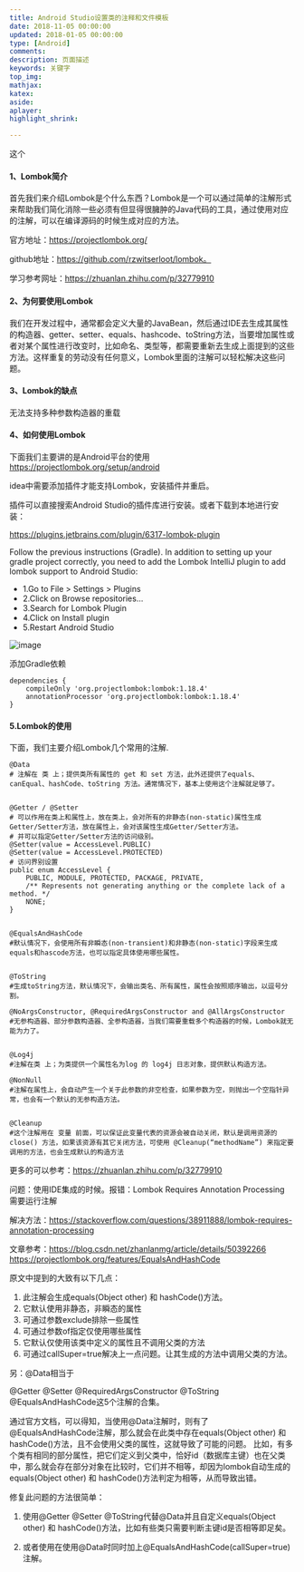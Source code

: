 ```yaml
---
title: Android Studio设置类的注释和文件模板
date: 2018-11-05 00:00:00
updated: 2018-01-05 00:00:00
type: [Android]
comments:
description: 页面描述
keywords: 关键字
top_img:
mathjax:
katex:
aside:
aplayer:
highlight_shrink:

---
```


这个

#### 1、Lombok简介

首先我们来介绍Lombok是个什么东西？Lombok是一个可以通过简单的注解形式来帮助我们简化消除一些必须有但显得很臃肿的Java代码的工具，通过使用对应的注解，可以在编译源码的时候生成对应的方法。

官方地址：<https://projectlombok.org/>

github地址：<https://github.com/rzwitserloot/lombok。>

学习参考网址：<https://zhuanlan.zhihu.com/p/32779910>

#### 2、为何要使用Lombok

我们在开发过程中，通常都会定义大量的JavaBean，然后通过IDE去生成其属性的构造器、getter、setter、equals、hashcode、toString方法，当要增加属性或者对某个属性进行改变时，比如命名、类型等，都需要重新去生成上面提到的这些方法。这样重复的劳动没有任何意义，Lombok里面的注解可以轻松解决这些问题。

#### 3、Lombok的缺点

无法支持多种参数构造器的重载

#### 4、如何使用Lombok

下面我们主要讲的是Android平台的使用
<https://projectlombok.org/setup/android>

idea中需要添加插件才能支持Lombok，安装插件并重启。

插件可以直接搜索Android Studio的插件库进行安装。或者下载到本地进行安装：

<https://plugins.jetbrains.com/plugin/6317-lombok-plugin>

Follow the previous instructions (Gradle). In addition to setting up your gradle project correctly, you need to add the Lombok IntelliJ plugin to add lombok support to Android Studio:

*   1.Go to File > Settings > Plugins
*   2.Click on Browse repositories...
*   3.Search for Lombok Plugin
*   4.Click on Install plugin
*   5.Restart Android Studio

![image](https://note.youdao.com/yws/res/107908/FF2D4FC0B6DD41D1B40C2513215EFCE3)

添加Gradle依赖

    dependencies {
    	compileOnly 'org.projectlombok:lombok:1.18.4'
    	annotationProcessor 'org.projectlombok:lombok:1.18.4'
    }

#### 5.Lombok的使用

下面，我们主要介绍Lombok几个常用的注解.

```
@Data
# 注解在 类 上；提供类所有属性的 get 和 set 方法，此外还提供了equals、canEqual、hashCode、toString 方法。通常情况下，基本上使用这个注解就足够了。


@Getter / @Setter
# 可以作用在类上和属性上，放在类上，会对所有的非静态(non-static)属性生成Getter/Setter方法，放在属性上，会对该属性生成Getter/Setter方法。
# 并可以指定Getter/Setter方法的访问级别。
@Setter(value = AccessLevel.PUBLIC)
@Setter(value = AccessLevel.PROTECTED)
# 访问界别设置
public enum AccessLevel {
	PUBLIC, MODULE, PROTECTED, PACKAGE, PRIVATE,
	/** Represents not generating anything or the complete lack of a method. */
	NONE;
}


@EqualsAndHashCode
#默认情况下，会使用所有非瞬态(non-transient)和非静态(non-static)字段来生成equals和hascode方法，也可以指定具体使用哪些属性。


@ToString
#生成toString方法，默认情况下，会输出类名、所有属性，属性会按照顺序输出，以逗号分割。

@NoArgsConstructor, @RequiredArgsConstructor and @AllArgsConstructor
#无参构造器、部分参数构造器、全参构造器，当我们需要重载多个构造器的时候，Lombok就无能为力了。


@Log4j
#注解在类 上；为类提供一个属性名为log 的 log4j 日志对象，提供默认构造方法。

@NonNull
#注解在属性上，会自动产生一个关于此参数的非空检查，如果参数为空，则抛出一个空指针异常，也会有一个默认的无参构造方法。


@Cleanup
#这个注解用在 变量 前面，可以保证此变量代表的资源会被自动关闭，默认是调用资源的 close() 方法，如果该资源有其它关闭方法，可使用 @Cleanup(“methodName”) 来指定要调用的方法，也会生成默认的构造方法

```

更多的可以参考：<https://zhuanlan.zhihu.com/p/32779910>

问题：使用IDE集成的时候。报错：Lombok Requires Annotation Processing  需要运行注解

解决方法：<https://stackoverflow.com/questions/38911888/lombok-requires-annotation-processing>

文章参考：<https://blog.csdn.net/zhanlanmg/article/details/50392266>
<https://projectlombok.org/features/EqualsAndHashCode>

原文中提到的大致有以下几点：

1.  此注解会生成equals(Object other) 和 hashCode()方法。
2.  它默认使用非静态，非瞬态的属性
3.  可通过参数exclude排除一些属性
4.  可通过参数of指定仅使用哪些属性
5.  它默认仅使用该类中定义的属性且不调用父类的方法
6.  可通过callSuper=true解决上一点问题。让其生成的方法中调用父类的方法。

另：@Data相当于

@Getter @Setter @RequiredArgsConstructor @ToString @EqualsAndHashCode这5个注解的合集。

通过官方文档，可以得知，当使用@Data注解时，则有了@EqualsAndHashCode注解，那么就会在此类中存在equals(Object other) 和 hashCode()方法，且不会使用父类的属性，这就导致了可能的问题。 比如，有多个类有相同的部分属性，把它们定义到父类中，恰好id（数据库主键）也在父类中，那么就会存在部分对象在比较时，它们并不相等，却因为lombok自动生成的equals(Object other) 和 hashCode()方法判定为相等，从而导致出错。

修复此问题的方法很简单：

1.  使用@Getter @Setter @ToString代替@Data并且自定义equals(Object other) 和 hashCode()方法，比如有些类只需要判断主键id是否相等即足矣。

2.  或者使用在使用@Data时同时加上@EqualsAndHashCode(callSuper=true)注解。

